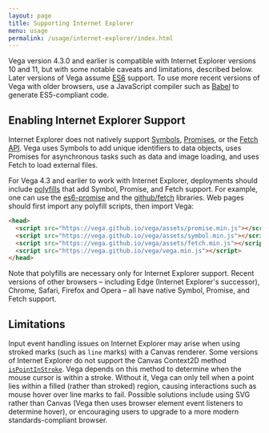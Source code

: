 ```yaml
---
layout: page
title: Supporting Internet Explorer
menu: usage
permalink: /usage/internet-explorer/index.html
---
```


Vega version 4.3.0 and earlier is compatible with Internet Explorer versions 10 and 11, but with some notable caveats and limitations, described below. Later versions of Vega assume [ES6](http://es6-features.org/) support. To use more recent versions of Vega with older browsers, use a JavaScript compiler such as [Babel](https://babeljs.io/) to generate ES5-compliant code.

## Enabling Internet Explorer Support

Internet Explorer does not natively support [Symbols](https://developer.mozilla.org/en-US/docs/Web/JavaScript/Reference/Global_Objects/Symbol), [Promises](https://developer.mozilla.org/en-US/docs/Web/JavaScript/Reference/Global_Objects/Promise), or the [Fetch API](https://developer.mozilla.org/en-US/docs/Web/API/Fetch_API). Vega uses Symbols to add unique identifiers to data objects, uses Promises for asynchronous tasks such as data and image loading, and uses Fetch to load external files.

For Vega 4.3 and earlier to work with Internet Explorer, deployments should include [polyfills](https://en.wikipedia.org/wiki/Polyfill) that add Symbol, Promise, and Fetch support. For example, one can use the [es6-promise](https://github.com/stefanpenner/es6-promise) and the [github/fetch](https://github.com/github/fetch) libraries. Web pages should first import any polyfill scripts, then import Vega:

```html
<head>
  <script src="https://vega.github.io/vega/assets/promise.min.js"></script>
  <script src="https://vega.github.io/vega/assets/symbol.min.js"></script>
  <script src="https://vega.github.io/vega/assets/fetch.min.js"></script>
  <script src="https://vega.github.io/vega/vega.min.js"></script>
</head>
```

Note that polyfills are necessary only for Internet Explorer support. Recent versions of other browsers &ndash; including Edge (Internet Explorer's successor), Chrome, Safari, Firefox and Opera &ndash; all have native Symbol, Promise, and Fetch support.

## Limitations

Input event handling issues on Internet Explorer may arise when using stroked marks (such as `line` marks) with a Canvas renderer. Some versions of Internet Explorer do not support the Canvas Context2D method [`isPointInStroke`](https://developer.mozilla.org/en-US/docs/Web/API/CanvasRenderingContext2D/isPointInStroke). Vega depends on this method to determine when the mouse cursor is within a stroke. Without it, Vega can only tell when a point lies within a filled (rather than stroked) region, causing interactions such as mouse hover over line marks to fail. Possible solutions include using SVG rather than Canvas (Vega then uses browser element event listeners to determine hover), or encouraging users to upgrade to a more modern standards-compliant browser.
